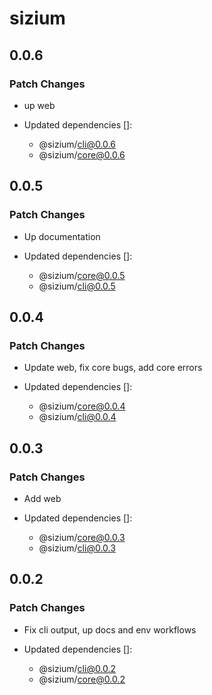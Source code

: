 # sizium

## 0.0.6

### Patch Changes

- up web

- Updated dependencies []:
  - @sizium/cli@0.0.6
  - @sizium/core@0.0.6

## 0.0.5

### Patch Changes

- Up documentation

- Updated dependencies []:
  - @sizium/core@0.0.5
  - @sizium/cli@0.0.5

## 0.0.4

### Patch Changes

- Update web, fix core bugs, add core errors

- Updated dependencies []:
  - @sizium/core@0.0.4
  - @sizium/cli@0.0.4

## 0.0.3

### Patch Changes

- Add web

- Updated dependencies []:
  - @sizium/core@0.0.3
  - @sizium/cli@0.0.3

## 0.0.2

### Patch Changes

- Fix cli output, up docs and env workflows

- Updated dependencies []:
  - @sizium/cli@0.0.2
  - @sizium/core@0.0.2

